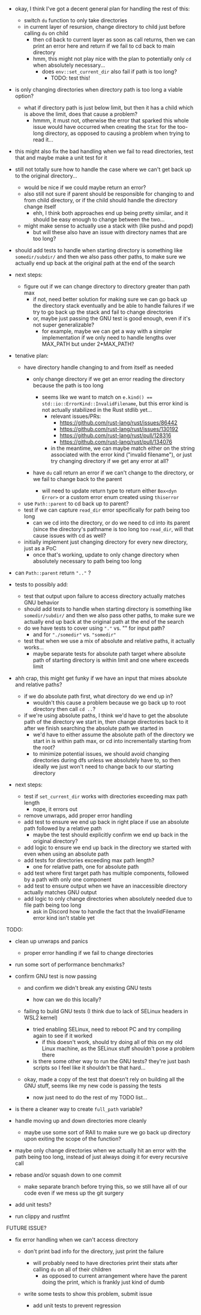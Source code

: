- okay, I think I've got a decent general plan for handling the rest of this:
  - switch `du` function to only take directories
  - in current layer of resursion, change directory to child just before calling `du` on child
    - then cd back to current layer as soon as call returns, then we can print an error here and return if we fail to cd back to main directory
    - hmm, this might not play nice with the plan to potentially only `cd` when absolutely necessary...
      - does `env::set_current_dir` also fail if path is too long?
        - TODO: test this!

- is only changing directories when directory path is too long a viable option?
  - what if directory path is just below limit, but then it has a child which is above the limit, does that cause a problem?
    - hmmm, it must not, otherwise the error that sparked this whole issue would have occurred when creating the `Stat` for the too-long directory, as opposed to causing a problem when trying to read it...

- this might also fix the bad handling when we fail to read directories, test that and maybe make a unit test for it

- still not totally sure how to handle the case where we can't get back up to the original directory...
  - would be nice if we could maybe return an error?
  - also still not sure if parent should be responsible for changing to and from child directory, or if the child should handle the directory change itself
    - ehh, I think both approaches end up being pretty similar, and it should be easy enough to change between the two...
  - might make sense to actually use a stack with (like pushd and popd)
    - but will these also have an issue with directory names that are too long?

- should add tests to handle when starting directory is something like `somedir/subdir/` and then we also pass other paths, to make sure we actually end up back at the original path at the end of the search

- next steps:
  - figure out if we can change directory to directory greater than path max
    - if not, need better solution for making sure we can go back up the directory stack eventually and be able to handle failures if we try to go back up the stack and fail to change directories
    - or, maybe just passing the GNU test is good enough, even if it's not super generalizable?
      - for example, maybe we can get a way with a simpler implementation if we only need to handle lengths over MAX_PATH but under 2*MAX_PATH?

- tenative plan:
  - have directory handle changing to and from itself as needed
    - only change directory if we get an error reading the directory because the path is too long
      - seems like we want to match on `e.kind() == std::io::ErrorKind::InvalidFilename`, but this error kind is not actually stabilized in the Rust stdlib yet...
        - relevant issues/PRs:
          - https://github.com/rust-lang/rust/issues/86442
          - https://github.com/rust-lang/rust/issues/130192
          - https://github.com/rust-lang/rust/pull/128316
          - https://github.com/rust-lang/rust/pull/134076
        - in the meantime, we can maybe match either on the string associated with the error kind ("invalid filename"), or just try changing directory if we get any error at all?

    - have `du` call return an error if we can't change to the directory, or we fail to change back to the parent
      - will need to update return type to return either `Box<dyn Error>` or a custom error enum created using `thiserror`
  - use `Path::parent` to cd back up to parent?
  - test if we can capture `read_dir` error specifically for path being too long
    - can we cd into the directory, or do we need to cd into its parent (since the directory's pathname is too long too `read_dir`, will that cause issues with cd as well?
  - initially implement just changing directory for every new directory, just as a PoC
    - once that's working, update to only change directory when absolutely necessary to path being too long

- can `Path::parent` return `".."` ?

- tests to possibly add:
  - test that output upon failure to access directory actually matches GNU behavior
  - should add tests to handle when starting directory is something like `somedir/subdir/` and then we also pass other paths, to make sure we actually end up back at the original path at the end of the search
  - do we have tests to cover using `"."` vs. "" for input path?
    - and for `"./somedir"` vs. `"somedir"`
  - test that when we use a mix of absolute and relative paths, it actually works...
    - maybe separate tests for absolute path target where absolute path of starting directory is within limit and one where exceeds limit

- ahh crap, this might get funky if we have an input that mixes absolute and relative paths?
  - if we do absolute path first, what directory do we end up in?
    - wouldn't this cause a problem because we go back up to root directory then call `cd ..`?
  - if we're using absolute paths, I think we'd have to get the absolute path of the directory we start in, then change directories back to it after we finish searching the absolute path we started in
    - we'd have to either assume the absolute path of the directory we start in is within path max, or cd into incrementally starting from the root?
    - to minimize potential issues, we should avoid changing directories during dfs unless we absolutely have to, so then ideally we just won't need to change back to our starting directory

- next steps:
  - test if `set_current_dir` works with directories exceeding max path length
    - nope, it errors out
  - remove unwraps, add proper error handling
  - add test to ensure we end up back in right place if use an absolute path followed by a relative path
    - maybe the test should explicitly confirm we end up back in the original directory?
  - add logic to ensure we end up back in the directory we started with even when using an absolute path
  - add tests for directories exceeding max path length?
    - one for relative path, one for absolute path
  - add test where first target path has multiple components, followed by a path with only one component
  - add test to ensure output when we have an inaccessible directory actually matches GNU output
  - add logic to only change directories when absolutely needed due to file path being too long
    - ask in Discord how to handle the fact that the InvalidFilename error kind isn't stable yet

TODO:
- clean up unwraps and panics
  - proper error handling if we fail to change directories

- run some sort of performance benchmarks?

- confirm GNU test is now passing
  - and confirm we didn't break any existing GNU tests
    - how can we do this locally?
  - failing to build GNU tests (I think due to lack of SELinux headers in WSL2 kernel)
    - tried enabling SELinux, need to reboot PC and try compiling again to see if it worked
      - if this doesn't work, should try doing all of this on my old Linux machine, as the SELinux stuff shouldn't pose a problem there
    - is there some other way to run the GNU tests? they're just bash scripts so I feel like it shouldn't be that hard...

  - okay, made a copy of the test that doesn't rely on building all the GNU stuff, seems like my new code is passing the tests
    - now just need to do the rest of my TODO list...

- is there a cleaner way to create `full_path` variable?

- handle moving up and down directories more cleanly
  - maybe use some sort of RAII to make sure we go back up directory upon exiting the scope of the function?

- maybe only change directories when we actually hit an error with the path being too long, instead of just always doing it for every recursive call

- rebase and/or squash down to one commit
  - make separate branch before trying this, so we still have all of our code even if we mess up the git surgery

- add unit tests?

- run clippy and rustfmt

FUTURE ISSUE?
- fix error handling when we can't access directory
  - don't print bad info for the directory, just print the failure
    - will probably need to have directories print their stats after calling `du` on all of their children
      - as opposed to current arrangement where have the parent doing the print, which is frankly just kind of dumb

  - write some tests to show this problem, submit issue
    - add unit tests to prevent regression
